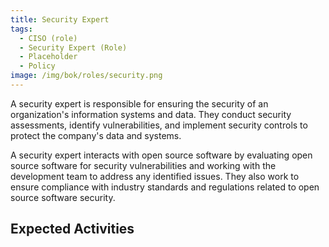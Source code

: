 ```yaml
---
title: Security Expert
tags: 
  - CISO (role)
  - Security Expert (Role)
  - Placeholder
  - Policy
image: /img/bok/roles/security.png
---
```


A security expert is responsible for ensuring the security of an organization's information systems and data. They conduct security assessments, identify vulnerabilities, and implement security controls to protect the company's data and systems.

A security expert interacts with open source software by evaluating open source software for security vulnerabilities and working with the development team to address any identified issues. They also work to ensure compliance with industry standards and regulations related to open source software security.

## Expected Activities

<BokTagList tag="Security Expert (Role)" filter="Activities" />

